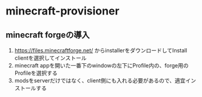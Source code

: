 # minecraft-provisioner


## minecraft forgeの導入

1. https://files.minecraftforge.net/ からinstallerをダウンロードしてInstall clientを選択してインストール
2. minecraft appを開いた一番下のwindowの左下にProfile内の、forge用のProfileを選択する
3. modsをserverだけではなく、client側にも入れる必要があるので、適宜インストールする
